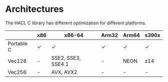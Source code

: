 # Architectures

The HACL C library has different optimization for different platforms.

|            | x86 | x86-64             | Arm32 | Arm64 | s390x |
| ---------- | --- | ------------------ | ----- | ----- | ----- |
| Portable C | ✓   | ✓                  | ✓     | ✓     | ✓     |
| Vec128     | -   | SSE2, SSE3, SSE4.1 | -     | NEON  | z14   |
| Vec256     | -   | AVX, AVX2          | -     | -     | -     |
